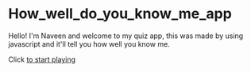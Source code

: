 # How_well_do_you_know_me_app

Hello! I'm Naveen and welcome to my quiz app, this was made by using javascript and it'll tell you how well you know me.

Click <a href="https://replit.com/@EGGADINAVEEN/Are-you-a-Harry-potterfan?embed=1&output=1"> to start playing
